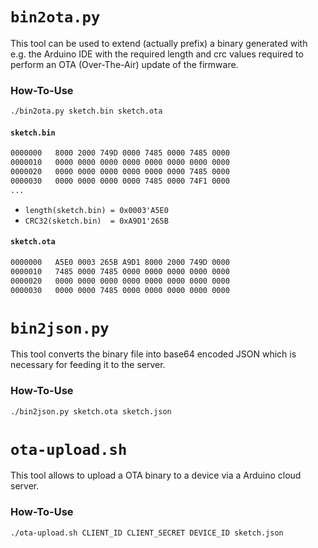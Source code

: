 `bin2ota.py`
============
This tool can be used to extend (actually prefix) a binary generated with e.g. the Arduino IDE with the required length and crc values required to perform an OTA (Over-The-Air) update of the firmware.

### How-To-Use
```bash
./bin2ota.py sketch.bin sketch.ota
```
#### `sketch.bin`
```bash
0000000   8000 2000 749D 0000 7485 0000 7485 0000
0000010   0000 0000 0000 0000 0000 0000 0000 0000
0000020   0000 0000 0000 0000 0000 0000 7485 0000
0000030   0000 0000 0000 0000 7485 0000 74F1 0000
...
```
* `length(sketch.bin) = 0x0003'A5E0`
* `CRC32(sketch.bin)  = 0xA9D1'265B`

#### `sketch.ota`
```bash
0000000   A5E0 0003 265B A9D1 8000 2000 749D 0000
0000010   7485 0000 7485 0000 0000 0000 0000 0000
0000020   0000 0000 0000 0000 0000 0000 0000 0000
0000030   0000 0000 7485 0000 0000 0000 0000 0000
```

`bin2json.py`
=============
This tool converts the binary file into base64 encoded JSON which is necessary for feeding it to the server.

### How-To-Use
```bash
./bin2json.py sketch.ota sketch.json
```

`ota-upload.sh`
==============
This tool allows to upload a OTA binary to a device via a Arduino cloud server.

### How-To-Use
```bash
./ota-upload.sh CLIENT_ID CLIENT_SECRET DEVICE_ID sketch.json
```